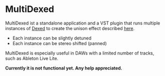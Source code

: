 # MultiDexed

MultiDexed ist a standalone application and a VST plugin that runs multiple instances of [Dexed](https://github.com/asb2m10/dexed) to create the unison effect described [here]().

* Each instance can be slightly detuned
* Each instance can be stereo shifted (panned)

MultiDexed is especially useful in DAWs with a limited number of tracks, such as Ableton Live Lite.

__Currently it is not functional yet. Any help appreciated.__
